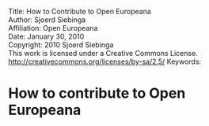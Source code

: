 Title:			How to Contribute to Open Europeana    
Author:			Sjoerd Siebinga  
Affiliation:	Open Europeana  
Date:			January 30, 2010  
Copyright:		2010 Sjoerd Siebinga  
				This work is licensed under a Creative Commons License.  
				http://creativecommons.org/licenses/by-sa/2.5/
Keywords:		

# How to contribute to Open Europeana #

